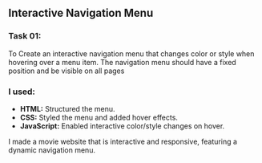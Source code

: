 ## Interactive Navigation Menu

### Task 01:
To Create an interactive navigation menu that changes color or style when hovering over a menu item. The navigation menu should have a fixed position and be visible on all pages

### I used:
- **HTML:** Structured the menu.
- **CSS:** Styled the menu and added hover effects.
- **JavaScript:** Enabled interactive color/style changes on hover.

I made a movie website that is interactive and responsive, featuring a dynamic navigation menu.

